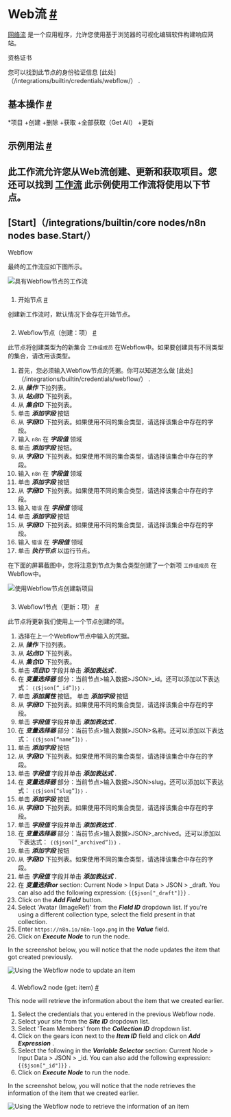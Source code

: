 


 Web流
 [#](#webflow "永久链接")
=========================================



[网络流](https://webflow.com) 
 是一个应用程序，允许您使用基于浏览器的可视化编辑软件构建响应网站。
 




 资格证书
 



 您可以找到此节点的身份验证信息
 [此处]（/integrations/builtin/credentials/webflow/）
 .
 




 基本操作
 [#](#基本操作 "永久链接")
-----------------------------------------------------------


*项目
	+创建
	+删除
	+获取
	+全部获取（Get All）
	+更新



 示例用法
 [#](#示例用法 "永久链接")
-----------------------------------------------------



 此工作流允许您从Web流创建、更新和获取项目。您还可以找到
 [工作流](https://n8n.io/workflows/1048) 
 此示例使用工作流将使用以下节点。
-
 [Start]（/integrations/builtin/core nodes/n8n nodes base.Start/）
 -
 Webflow




 最终的工作流应如下图所示。
 



![具有Webflow节点的工作流](https://d33wubrfki0l68.cloudfront.net/8ca7eedf4d359da5c28d85f55acfff1c3e5d9109/a2440/_images/integrations/builtin/app-nodes/webflow/workflow.png)



### 
 1. 开始节点
 [#](#1-start-node "永久链接")



 创建新工作流时，默认情况下会存在开始节点。
 


### 
 2. Webflow节点（创建：项）
 [#](#2网络流-节点-创建-项目 "永久链接")



 此节点将创建类型为的新集合
 `工作组成员`
 在Webflow中。如果要创建具有不同类型的集合，请改用该类型。
 


1. 首先，您必须输入Webflow节点的凭据。你可以知道怎么做
 [此处]（/integrations/builtin/credentials/webflow/）
 .
2. 从
 ***操作***
 下拉列表。
3. 从
 ***站点ID***
 下拉列表。
4. 从
 ***集合ID***
 下拉列表。
5. 单击
 ***添加字段***
 按钮
6. 从
 ***字段ID***
 下拉列表。如果使用不同的集合类型，请选择该集合中存在的字段。
7. 输入
 `n8n`
 在
 ***字段值***
 领域
8. 单击
 ***添加字段***
 按钮。
9. 从
 ***字段ID***
 下拉列表。如果使用不同的集合类型，请选择该集合中存在的字段。
10. 输入
 `n8n`
 在
 ***字段值***
 领域
11. 单击
 ***添加字段***
 按钮
12. 从
 ***字段ID***
 下拉列表。如果使用不同的集合类型，请选择该集合中存在的字段。
13. 输入
 `错误`
 在
 ***字段值***
 领域
14. 单击
 ***添加字段***
 按钮
15. 从
 ***字段ID***
 下拉列表。如果使用不同的集合类型，请选择该集合中存在的字段。
16. 输入
 `错误`
 在
 ***字段值***
 领域
17. 单击
 ***执行节点***
 以运行节点。



 在下面的屏幕截图中，您将注意到节点为集合类型创建了一个新项
 `工作组成员`
 在Webflow中。
 



![使用Webflow节点创建新项目](https://d33wubrfki0l68.cloudfront.net/33444cf9077e73203e5475a566b916056698759a/940f2/_images/integrations/builtin/app-nodes/webflow/webflow_node.png)



### 
 3. Webflow1节点（更新：项）
 [#](#3-webflow1-node-update-item "永久链接")



 此节点将更新我们使用上一个节点创建的项。
 


1. 选择在上一个Webflow节点中输入的凭据。
2. 从
 ***操作***
 下拉列表。
3. 从
 ***站点ID***
 下拉列表。
4. 从
 ***集合ID***
 下拉列表。
5. 单击
 ***项目ID***
 字段并单击
 ***添加表达式***
 .
6. 在
 ***变量选择器***
 部分：当前节点>输入数据>JSON>\_id。还可以添加以下表达式：
 `｛｛$json[“_id”]｝｝`
 .
7. 单击
 ***添加属性***
 按钮。
单击
 ***添加字段***
 按钮
8. 从
 ***字段ID***
 下拉列表。如果使用不同的集合类型，请选择该集合中存在的字段。
9. 单击
 ***字段值***
 字段并单击
 ***添加表达式***
 .
10. 在
 ***变量选择器***
 部分：当前节点>输入数据>JSON>名称。还可以添加以下表达式：
 `｛｛$json[“name”]｝｝`
 .
11. 单击
 ***添加字段***
 按钮
12. 从
 ***字段ID***
 下拉列表。如果使用不同的集合类型，请选择该集合中存在的字段。
13. 单击
 ***字段值***
 字段并单击
 ***添加表达式***
 .
14. 在
 ***变量选择器***
 部分：当前节点>输入数据>JSON>slug。还可以添加以下表达式：
 `｛｛$json[“slug”]｝｝`
 .
15. 单击
 ***添加字段***
 按钮
16. 从
 ***字段ID***
 下拉列表。如果使用不同的集合类型，请选择该集合中存在的字段。
17. 单击
 ***字段值***
 字段并单击
 ***添加表达式***
 .
18. 在
 ***变量选择器***
 部分：当前节点>输入数据>JSON>\_archived。还可以添加以下表达式：
 `｛｛$json[“_archived”]｝｝`
 .
19. 单击
 ***添加字段***
 按钮
20. 从
 ***字段ID***
 下拉列表。如果使用不同的集合类型，请选择该集合中存在的字段。
21. 单击
 ***字段值***
 字段并单击
 ***添加表达式***
 .
22. 在
 ***变量选择tor***
 section: Current Node > Input Data > JSON > \_draft. You can also add the following expression:
 `{{$json["_draft"]}}` 
 .
23. Click on the
 ***Add Field***
 button.
24. Select 'Avatar (ImageRef)' from the
 ***Field ID***
 dropdown list. If you're using a different collection type, select the field present in that collection.
25. Enter
 `https://n8n.io/n8n-logo.png` 
 in the
 ***Value***
 field.
26. Click on
 ***Execute Node***
 to run the node.



 In the screenshot below, you will notice that the node updates the item that got created previously.
 



![Using the Webflow node to update an item](https://d33wubrfki0l68.cloudfront.net/7da9183fd287a6de27357b44d8b46078edec054e/9024f/_images/integrations/builtin/app-nodes/webflow/webflow1_node.png)



### 
 4. Webflow2 node (get: item)
 [#](#4-webflow2-node-get-item "Permanent link")



 This node will retrieve the information about the item that we created earlier.
 


1. Select the credentials that you entered in the previous Webflow node.
2. Select your site from the
 ***Site ID***
 dropdown list.
3. Select 'Team Members' from the
 ***Collection ID***
 dropdown list.
4. Click on the gears icon next to the
 ***Item ID***
 field and click on
 ***Add Expression***
 .
5. Select the following in the
 ***Variable Selector***
 section: Current Node > Input Data > JSON > \_id. You can also add the following expression:
 `{{$json["_id"]}}` 
 .
6. Click on
 ***Execute Node***
 to run the node.



 In the screenshot below, you will notice that the node retrieves the information of the item that we created earlier.
 



![Using the Webflow node to retrieve the information of an item](https://d33wubrfki0l68.cloudfront.net/790b0d47111e49f54c4c5140c55fc5e4fe0cd925/43a90/_images/integrations/builtin/app-nodes/webflow/webflow2_node.png)





